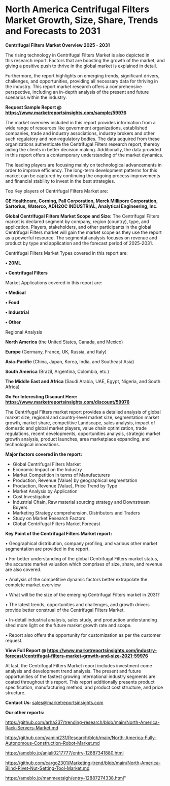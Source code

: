 # North America Centrifugal Filters Market Growth, Size, Share, Trends and Forecasts to 2031

<Strong> Centrifugal Filters Market Overview 2025 - 2031</strong>

The rising technology in Centrifugal Filters Market is also depicted in this research report. Factors that are boosting the growth of the market, and giving a positive push to thrive in the global market is explained in detail.

Furthermore, the report highlights on emerging trends, significant drivers, challenges, and opportunities, providing all necessary data for thriving in the industry. This report market research offers a comprehensive perspective, including an in-depth analysis of the present and future scenarios within the industry.

<strong>Request Sample Report @ <a href=https://www.marketreportsinsights.com/sample/59976>https://www.marketreportsinsights.com/sample/59976</a></strong>

The market overview included in this report provides information from a wide range of resources like government organizations, established companies, trade and industry associations, industry brokers and other such regulatory and non-regulatory bodies. The data acquired from these organizations authenticate the Centrifugal Filters research report, thereby aiding the clients in better decision making. Additionally, the data provided in this report offers a contemporary understanding of the market dynamics.

The leading players are focusing mainly on technological advancements in order to improve efficiency. The long-term development patterns for this market can be captured by continuing the ongoing process improvements and financial stability to invest in the best strategies.

Top Key players of Centrifugal Filters Market are:

<strong>GE Healthcare, Corning, Pall Corporation, Merck Millipore Corporation, Sartorius, Waterco, ADH2OC INDUSTRIAL, Analytical Engineering, Inc.</strong>

<strong><b>Global Centrifugal Filters Market Scope and Size:</b></strong>
The Centrifugal Filters market is declared segment by company, region (country), type, and application. Players, stakeholders, and other participants in the global Centrifugal Filters market will gain the market scope as they use the report as a powerful resource. The segmental analysis focuses on revenue and product by type and application and the forecast period of 2025-2031.

Centrifugal Filters Market Types covered in this report are:

<strong>• 20ML

• Centrifugal Filters</strong>

Market Applications covered in this report are:

<strong>• Medical

• Food

• Industrial

• Other</strong> 

Regional Analysis

<strong>North America</strong> (the United States, Canada, and Mexico)

<strong>Europe</strong> (Germany, France, UK, Russia, and Italy)

<strong>Asia-Pacific</strong> (China, Japan, Korea, India, and Southeast Asia)

<strong>South America</strong> (Brazil, Argentina, Colombia, etc.)

<strong>The Middle East and Africa</strong> (Saudi Arabia, UAE, Egypt, Nigeria, and South Africa)

<strong>Go For Interesting Discount Here: <a href=https://www.marketreportsinsights.com/discount/59976>https://www.marketreportsinsights.com/discount/59976</a></strong>

The Centrifugal Filters market report provides a detailed analysis of global market size, regional and country-level market size, segmentation market growth, market share, competitive Landscape, sales analysis, impact of domestic and global market players, value chain optimization, trade regulations, recent developments, opportunities analysis, strategic market growth analysis, product launches, area marketplace expanding, and technological innovations.

<strong><b>Major factors covered in the report:</b></strong>
<ul>
  <li>Global Centrifugal Filters Market </li>
  <li>Economic Impact on the Industry</li>
  <li>Market Competition in terms of Manufacturers</li>
  <li>Production, Revenue (Value) by geographical segmentation</li>
  <li>Production, Revenue (Value), Price Trend by Type</li>
  <li>Market Analysis by Application</li>
  <li>Cost Investigation</li>
  <li>Industrial Chain, Raw material sourcing strategy and Downstream Buyers</li>
  <li>Marketing Strategy comprehension, Distributors and Traders</li>
  <li>Study on Market Research Factors</li>
  <li>Global Centrifugal Filters Market Forecast</li>
</ul>

<strong><b>Key Point of the Centrifugal Filters Market report:</b></strong>

• Geographical distribution, company profiling, and various other market segmentation are provided in the report.

• For better understanding of the global Centrifugal Filters market status, the accurate market valuation which comprises of size, share, and revenue are also covered.

• Analysis of the competitive dynamic factors better extrapolate the complete market overview

• What will be the size of the emerging Centrifugal Filters market in 2031?

• The latest trends, opportunities and challenges, and growth drivers provide better construal of the Centrifugal Filters Market.

• In-detail industrial analysis, sales study, and production understanding shed more light on the future market growth rate and scope.

• Report also offers the opportunity for customization as per the customer request.

<strong><b>View Full Report @ <a href=https://www.marketreportsinsights.com/industry-forecast/centrifugal-filters-market-growth-and-size-2021-59976>https://www.marketreportsinsights.com/industry-forecast/centrifugal-filters-market-growth-and-size-2021-59976</a></b></strong>


At last, the Centrifugal Filters Market report includes investment come analysis and development trend analysis. The present and future opportunities of the fastest growing international industry segments are coated throughout this report. This report additionally presents product specification, manufacturing method, and product cost structure, and price structure.

<strong>Contact Us:</strong>
sales@marketreportsinsights.com

<strong>Our other reports:</strong>

<a href=https://github.com/arha237/trending-research/blob/main/North-America-Rack-Servers-Market.md>https://github.com/arha237/trending-research/blob/main/North-America-Rack-Servers-Market.md</a>

<a href=https://github.com/yamini231/Research/blob/main/North-America-Fully-Autonomous-Construction-Robot-Market.md>https://github.com/yamini231/Research/blob/main/North-America-Fully-Autonomous-Construction-Robot-Market.md</a>

<a href=https://ameblo.jp/anjali0217777/entry-12887341880.html>https://ameblo.jp/anjali0217777/entry-12887341880.html</a>

<a href=https://github.com/cargo2301/Marketing-trend/blob/main/North-America-Blind-Rivet-Nut-Setting-Tool-Market.md>https://github.com/cargo2301/Marketing-trend/blob/main/North-America-Blind-Rivet-Nut-Setting-Tool-Market.md</a>

<a href=https://ameblo.jp/manmeetsigh/entry-12887274338.html>https://ameblo.jp/manmeetsigh/entry-12887274338.html</a>"
